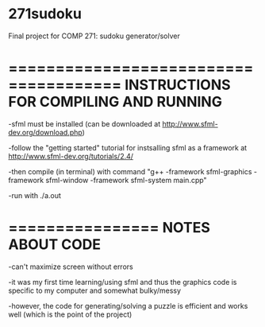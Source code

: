 # 271sudoku
Final project for COMP 271: sudoku generator/solver

======================================
INSTRUCTIONS FOR COMPILING AND RUNNING
======================================

-sfml must be installed (can be downloaded at http://www.sfml-dev.org/download.php)

-follow the "getting started" tutorial for instsalling sfml as a framework at http://www.sfml-dev.org/tutorials/2.4/

-then compile (in terminal) with command "g++ -framework sfml-graphics -framework sfml-window -framework sfml-system main.cpp"

-run with ./a.out

================
NOTES ABOUT CODE
================

-can't maximize screen without errors

-it was my first time learning/using sfml and thus the graphics code is specific to my computer and somewhat bulky/messy 

-however, the code for generating/solving a puzzle is efficient and works well (which is the point of the project)